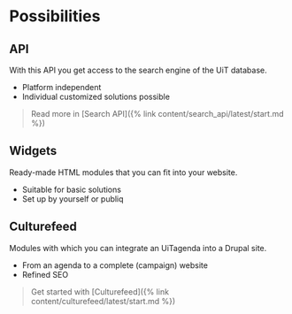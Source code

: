 ---
---

# Possibilities

## API

With this API you get access to the search engine of the UiT database.

- Platform independent
- Individual customized solutions possible

> Read more in [Search API]({% link content/search_api/latest/start.md %})

## Widgets

Ready-made HTML modules that you can fit into your website.

- Suitable for basic solutions
- Set up by yourself or publiq

## Culturefeed

Modules with which you can integrate an UiTagenda into a Drupal site.

- From an agenda to a complete (campaign) website
- Refined SEO


> Get started with [Culturefeed]({% link content/culturefeed/latest/start.md %})

